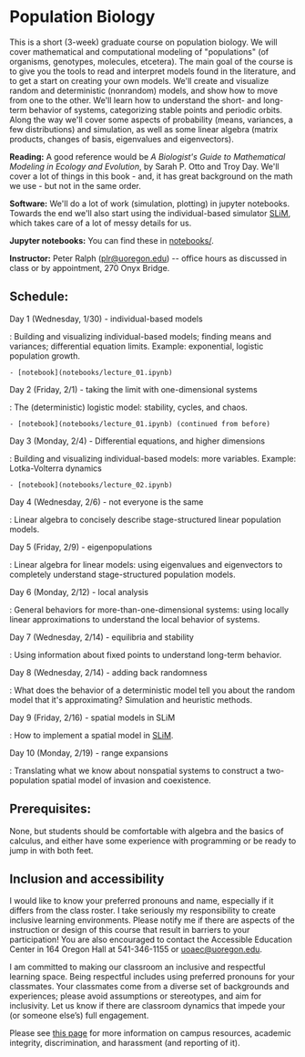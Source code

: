 # Population Biology

This is a short (3-week) graduate course on population biology.
We will cover mathematical and computational modeling of "populations"
(of organisms, genotypes, molecules, etcetera).
The main goal of the course is to give you the tools to
read and interpret models found in the literature,
and to get a start on creating your own models.
We'll create and visualize random and deterministic (nonrandom) models,
and show how to move from one to the other.
We'll learn how to understand the short- and long-term behavior of systems,
categorizing stable points and periodic orbits.
Along the way we'll cover 
some aspects of probability (means, variances, a few distributions) and simulation,
as well as some linear algebra (matrix products, changes of basis, eigenvalues and eigenvectors).

**Reading:** 
A good reference would be *A Biologist's Guide to Mathematical Modeling in Ecology and Evolution*, by Sarah P. Otto and Troy Day.
We'll cover a lot of things in this book - and, it has great background on the math we use - but not in the same order.

**Software:**
We'll do a lot of work (simulation, plotting) in jupyter notebooks.
Towards the end we'll also start using the individual-based simulator [SLiM](https://messerlab.org/slim/),
which takes care of a lot of messy details for us.

**Jupyter notebooks:**
You can find these in [notebooks/](notebooks/).

**Instructor:**
Peter Ralph (plr@uoregon.edu) -- office hours as discussed in class
or by appointment, 270 Onyx Bridge.

## Schedule:

Day 1 (Wednesday, 1/30) - individual-based models

: Building and visualizing individual-based models; finding means and variances;
    differential equation limits.
    Example: exponential, logistic population growth.

    - [notebook](notebooks/lecture_01.ipynb)

Day 2 (Friday, 2/1) - taking the limit with one-dimensional systems

: The (deterministic) logistic model: stability, cycles, and chaos.

    - [notebook](notebooks/lecture_01.ipynb) (continued from before)

Day 3 (Monday, 2/4) - Differential equations, and higher dimensions

: Building and visualizing individual-based models: more variables.
    Example: Lotka-Volterra dynamics

    - [notebook](notebooks/lecture_02.ipynb)

Day 4 (Wednesday, 2/6) - not everyone is the same

: Linear algebra to concisely describe stage-structured linear population models.

Day 5 (Friday, 2/9) - eigenpopulations

: Linear algebra for linear models: using eigenvalues and eigenvectors to completely
    understand stage-structured population models.

Day 6 (Monday, 2/12) - local analysis

: General behaviors for more-than-one-dimensional systems:
    using locally linear approximations to understand
    the local behavior of systems.

Day 7 (Wednesday, 2/14) - equilibria and stability

: Using information about fixed points to understand long-term behavior.

Day 8 (Wednesday, 2/14) - adding back randomness

: What does the behavior of a deterministic model tell you about the random model
    that it's approximating? Simulation and heuristic methods.

Day 9 (Friday, 2/16) - spatial models in SLiM

: How to implement a spatial model in [SLiM](https://messerlab.org/slim/).

Day 10 (Monday, 2/19) - range expansions

: Translating what we know about nonspatial systems
    to construct a two-population spatial model
    of invasion and coexistence.

## Prerequisites:

None, but students should be comfortable with algebra and the basics of calculus,
and either have some experience with programming or be ready to jump in with both feet.

## Inclusion and accessibility

I would like to know your preferred pronouns and name,
especially if it differs from the class roster.
I take seriously my responsibility to create inclusive learning environments.
Please notify me if there are aspects of the instruction or design of this
course that result in barriers to your participation! You are also encouraged
to contact the Accessible Education Center in 164 Oregon Hall at 541-346-1155
or uoaec@uoregon.edu.

I am committed to making our classroom an inclusive and respectful learning space.
Being respectful includes using preferred pronouns for your classmates.
Your classmates come from a diverse set of backgrounds and experiences;
please avoid assumptions or stereotypes, and aim for inclusivity.
Let us know if there are classroom dynamics that impede your (or someone else’s) full engagement. 

Please see [this page](policies.html) for more information on
campus resources, academic integrity, discrimination, and harassment (and reporting of it).

